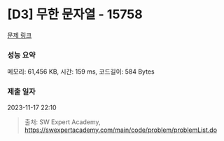 # [D3] 무한 문자열 - 15758 

[문제 링크](https://swexpertacademy.com/main/code/problem/problemDetail.do?contestProbId=AYP5JmsqcngDFATW) 

### 성능 요약

메모리: 61,456 KB, 시간: 159 ms, 코드길이: 584 Bytes

### 제출 일자

2023-11-17 22:10



> 출처: SW Expert Academy, https://swexpertacademy.com/main/code/problem/problemList.do